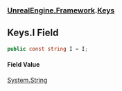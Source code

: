 ### [UnrealEngine.Framework](UnrealEngine_Framework.md 'UnrealEngine.Framework').[Keys](Keys.md 'UnrealEngine.Framework.Keys')
## Keys.I Field
```csharp
public const string I = I;
```
#### Field Value
[System.String](https://docs.microsoft.com/en-us/dotnet/api/System.String 'System.String')
